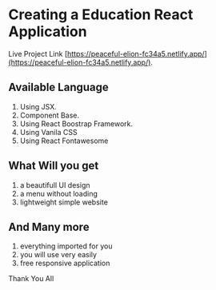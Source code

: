 # Creating a Education React Application

Live Project Link [https://peaceful-elion-fc34a5.netlify.app/](https://peaceful-elion-fc34a5.netlify.app/).

## Available Language

1. Using JSX.
2. Component Base.
3. Using React Boostrap Framework.
4. Using Vanila CSS
5. Using React Fontawesome  

## What Will you get 

1. a beautifull UI design
2. a menu without loading 
3. lightweight simple website

## And Many more 

1. everything imported for you
2. you will use very easily 
3. free responsive application

Thank You All
